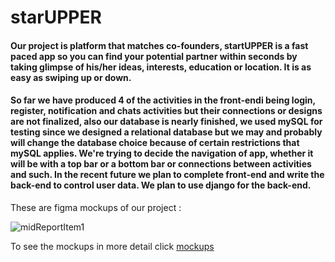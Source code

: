 # starUPPER 

#### Our project is platform that matches co-founders, startUPPER is a fast paced app so you can find your potential partner within seconds by taking glimpse of his/her ideas, interests, education or location. It is as easy as swiping up or down.


#### So far we have produced 4 of the activities in the front-endi being login, register, notification and chats activities but their connections or designs are not finalized, also our database is nearly finished, we used mySQL for testing since we designed a relational database but we may and probably will change the database choice because of certain restrictions that mySQL applies. We're trying to decide the navigation of app, whether it will be with a top bar or a bottom bar or connections between activities and such. In the recent future we plan to complete front-end and write the back-end to control user data. We plan to use django for the back-end. 


These are figma mockups of our project :

![midReportItem1](https://user-images.githubusercontent.com/101550397/166121307-33f5d849-d8b7-4aed-883d-f80faf8e4cbd.png)


To see the mockups in more detail click [mockups](https://www.figma.com/file/a0aTMne6lBDsiyPRfMsArH/Untitled)

